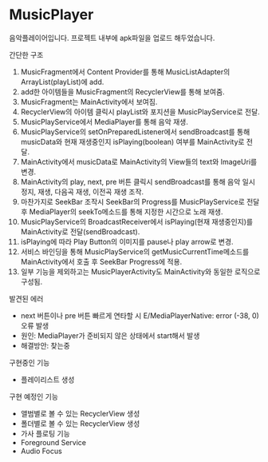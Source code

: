 # MusicPlayer

음악플레이어입니다.
프로젝트 내부에 apk파일을 업로드 해두었습니다.

간단한 구조
1. MusicFragment에서 Content Provider를 통해 MusicListAdapter의 ArrayList(playList)에 add.
2. add한 아이템들을 MusicFragment의 RecyclerView를 통해 보여줌.
3. MusicFragment는 MainActivity에서 보여짐.
4. RecyclerView의 아이템 클릭시 playList와 포지션을 MusicPlayService로 전달.
5. MusicPlayService에서 MediaPlayer를 통해 음악 재생.
6. MusicPlayService의 setOnPreparedListener에서 sendBroadcast를 통해 musicData와 현재 재생중인지 isPlaying(boolean) 여부를 MainActivity로 전달.
7. MainActivity에서 musicData로 MainActivity의 View들의 text와 ImageUri를 변경.
8. MainActivity의 play, next, pre 버튼 클릭시 sendBroadcast를 통해 음악 일시정지, 재생, 다음곡 재생, 이전곡 재생 조작.
9. 마찬가지로 SeekBar 조작시 SeekBar의 Progress를 MusicPlayService로 전달 후 MediaPlayer의 seekTo메소드를 통해 지정한 시간으로 노래 재생.
10. MusicPlayService의 BroadcastReceiver에서 isPlaying(현재 재생중인지)를 MainActivity로 전달(sendBroadcast).
11. isPlaying에 따라 Play Button의 이미지를 pause나 play arrow로 변경.
12. 서비스 바인딩을 통해 MusicPlayService의 getMusicCurrentTime메소드를 MainActivity에서 호출 후 SeekBar Progress에 적용.
13. 일부 기능을 제외하고는 MusicPlayerActivity도 MainActivity와 동일한 로직으로 구성됨.

발견된 에러
 - next 버튼이나 pre 버튼 빠르게 연타할 시 E/MediaPlayerNative: error (-38, 0)오류 발생
 - 원인: MediaPlayer가 준비되지 않은 상태에서 start해서 발생
 - 해결방안: 찾는중

구현중인 기능
 - 플레이리스트 생성

구현 예정인 기능
 - 앨범별로 볼 수 있는 RecyclerView 생성
 - 폴더별로 볼 수 있는 RecyclerView 생성
 - 가사 플로팅 기능
 - Foreground Service
 - Audio Focus
